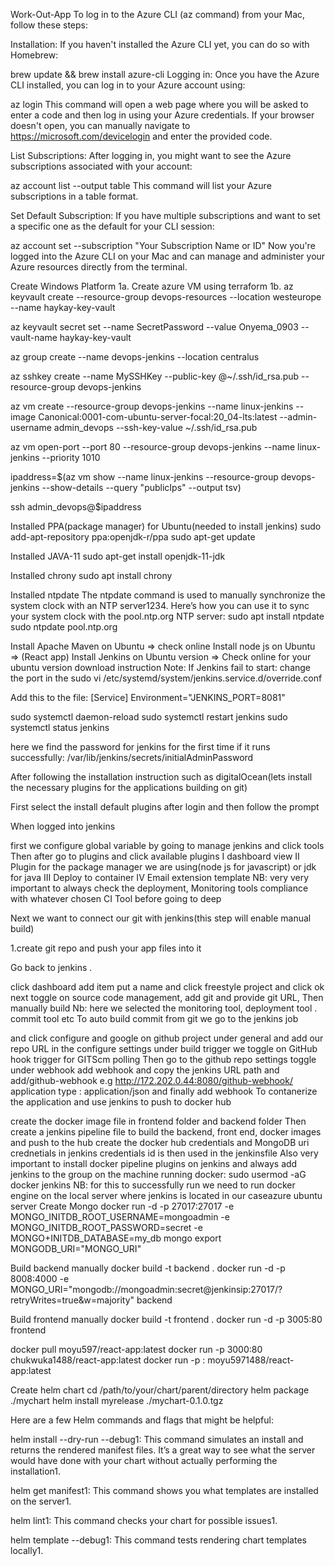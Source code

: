 Work-Out-App
To log in to the Azure CLI (az command) from your Mac, follow these steps:

Installation:
If you haven't installed the Azure CLI yet, you can do so with Homebrew:

brew update && brew install azure-cli
Logging in:
Once you have the Azure CLI installed, you can log in to your Azure account using:

az login
This command will open a web page where you will be asked to enter a code and then log in using your Azure credentials. If your browser doesn't open, you can manually navigate to https://microsoft.com/devicelogin and enter the provided code.

List Subscriptions:
After logging in, you might want to see the Azure subscriptions associated with your account:

az account list --output table
This command will list your Azure subscriptions in a table format.

Set Default Subscription:
If you have multiple subscriptions and want to set a specific one as the default for your CLI session:

az account set --subscription "Your Subscription Name or ID"
Now you're logged into the Azure CLI on your Mac and can manage and administer your Azure resources directly from the terminal.

Create Windows Platform 1a. Create azure VM using terraform 1b.
az keyvault create --resource-group devops-resources --location westeurope --name haykay-key-vault

az keyvault secret set --name SecretPassword --value Onyema_0903 --vault-name haykay-key-vault

az group create --name devops-jenkins --location centralus

az sshkey create --name MySSHKey --public-key @~/.ssh/id_rsa.pub --resource-group devops-jenkins

az vm create
--resource-group devops-jenkins
--name linux-jenkins
--image Canonical:0001-com-ubuntu-server-focal:20_04-lts:latest
--admin-username admin_devops
--ssh-key-value ~/.ssh/id_rsa.pub

az vm open-port --port 80 --resource-group devops-jenkins --name linux-jenkins --priority 1010

ipaddress=$(az vm show --name linux-jenkins --resource-group devops-jenkins --show-details --query "publicIps" --output tsv)

ssh admin_devops@$ipaddress

Installed PPA(package manager) for Ubuntu(needed to install jenkins)
sudo add-apt-repository ppa:openjdk-r/ppa sudo apt-get update

Installed JAVA-11
sudo apt-get install openjdk-11-jdk

Installed chrony
sudo apt install chrony

Installed ntpdate
The ntpdate command is used to manually synchronize the system clock with an NTP server1234. Here’s how you can use it to sync your system clock with the pool.ntp.org NTP server: sudo apt install ntpdate sudo ntpdate pool.ntp.org

Install Apache Maven on Ubuntu => check online
Install node js on Ubuntu => (React app)
Install Jenkins on Ubuntu version => Check online for your ubuntu version download instruction
Note: If Jenkins fail to start: change the port in the sudo vi /etc/systemd/system/jenkins.service.d/override.conf

Add this to the file: [Service] Environment="JENKINS_PORT=8081"

sudo systemctl daemon-reload sudo systemctl restart jenkins sudo systemctl status jenkins

here we find the password for jenkins for the first time if it runs successfully: /var/lib/jenkins/secrets/initialAdminPassword

After following the installation instruction such as digitalOcean(lets install the necessary plugins for the applications building on git)

First select the install default plugins after login and then follow the prompt

When logged into jenkins

first we configure global variable by going to manage jenkins and click tools
Then after go to plugins and click available plugins I dashboard view II Plugin for the package manager we are using(node js for javascript) or jdk for java III Deploy to container IV Email extension template
NB: very very important to always check the deployment, Monitoring tools compliance with whatever chosen CI Tool before going to deep

Next we want to connect our git with jenkins(this step will enable manual build)

1.create git repo and push your app files into it

Go back to jenkins .

click dashboard
add item
put a name and click freestyle project and click ok
next toggle on source code management, add git and provide git URL, Then manually build Nb: here we selected the monitoring tool, deployment tool . commit tool etc
To auto build commit from git we go to the jenkins job

and click configure and google on github project under general and add our repo URL in the configure settings under build trigger we toggle on GitHub hook trigger for GITScm polling Then go to the github repo settings toggle under webhook add webhook and copy the jenkins URL path and add/github-webhook e.g http://172.202.0.44:8080/github-webhook/ application type : application/json and finally add webhook
To contanerize the application and use jenkins to push to docker hub

create the docker image file in frontend folder and backend folder
Then create a jenkins pipeline file to build the backend, front end, docker images and push to the hub
create the docker hub credentials and MongoDB uri crednetials in jenkins credentials id is then used in the jenkinsfile Also very important to install docker pipeline plugins on jenkins and always add jenkins to the group on the machine running docker: sudo usermod -aG docker jenkins NB: for this to successfully run we need to run docker engine on the local server where jenkins is located in our caseazure ubuntu server
Create Mongo
docker run -d -p 27017:27017 -e MONGO_INITDB_ROOT_USERNAME=mongoadmin -e MONGO_INITDB_ROOT_PASSWORD=secret -e MONGO+INITDB_DATABASE=my_db mongo 
export MONGODB_URI="MONGO_URI"

Build backend manually
docker build -t backend . docker run -d -p 8008:4000 -e MONGO_URI="mongodb://mongoadmin:secret@jenkinsip:27017/?retryWrites=true&w=majority" backend

Build frontend manually
docker build -t frontend . docker run -d -p 3005:80 frontend

docker pull moyu597/react-app:latest docker run -p 3000:80 chukwuka1488/react-app:latest docker run -p : moyu5971488/react-app:latest

Create helm chart
cd /path/to/your/chart/parent/directory helm package ./mychart helm install myrelease ./mychart-0.1.0.tgz

Here are a few Helm commands and flags that might be helpful:

helm install --dry-run --debug1: This command simulates an install and returns the rendered manifest files. It’s a great way to see what the server would have done with your chart without actually performing the installation1.

helm get manifest1: This command shows you what templates are installed on the server1.

helm lint1: This command checks your chart for possible issues1.

helm template --debug1: This command tests rendering chart templates locally1.